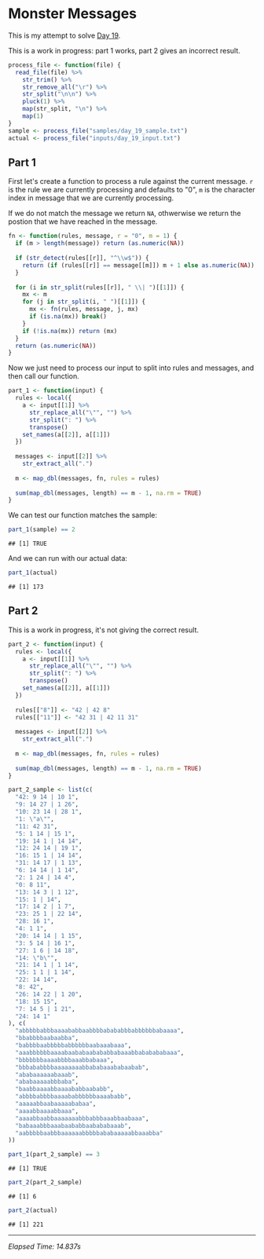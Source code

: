 # Monster Messages



This is my attempt to solve [Day 19](https://adventofcode.com/2020/day/19).

This is a work in progress: part 1 works, part 2 gives an incorrect result.


```r
process_file <- function(file) {
  read_file(file) %>%
    str_trim() %>%
    str_remove_all("\r") %>%
    str_split("\n\n") %>%
    pluck(1) %>%
    map(str_split, "\n") %>%
    map(1)
}
sample <- process_file("samples/day_19_sample.txt")
actual <- process_file("inputs/day_19_input.txt")
```

## Part 1

First let's create a function to process a rule against the current message. `r` is the rule we are currently processing
and defaults to "0", `m` is the character index in message that we are currently processing.

If we do not match the message we return `NA`, othwerwise we return the postion that we have reached in the message.


```r
fn <- function(rules, message, r = "0", m = 1) {
  if (m > length(message)) return (as.numeric(NA))
  
  if (str_detect(rules[[r]], "^\\w$")) {
    return (if (rules[[r]] == message[[m]]) m + 1 else as.numeric(NA))
  }
  
  for (i in str_split(rules[[r]], " \\| ")[[1]]) {
    mx <- m
    for (j in str_split(i, " ")[[1]]) {
      mx <- fn(rules, message, j, mx)
      if (is.na(mx)) break()
    }
    if (!is.na(mx)) return (mx)
  }
  return (as.numeric(NA))
}
```

Now we just need to process our input to split into rules and messages, and then call our function.


```r
part_1 <- function(input) {
  rules <- local({
    a <- input[[1]] %>%
      str_replace_all("\"", "") %>%
      str_split(": ") %>%
      transpose()
    set_names(a[[2]], a[[1]])
  })
  
  messages <- input[[2]] %>%
    str_extract_all(".")
  
  m <- map_dbl(messages, fn, rules = rules)
  
  sum(map_dbl(messages, length) == m - 1, na.rm = TRUE)
}
```

We can test our function matches the sample:


```r
part_1(sample) == 2
```

```
## [1] TRUE
```

And we can run with our actual data:


```r
part_1(actual)
```

```
## [1] 173
```

## Part 2

This is a work in progress, it's not giving the correct result.


```r
part_2 <- function(input) {
  rules <- local({
    a <- input[[1]] %>%
      str_replace_all("\"", "") %>%
      str_split(": ") %>%
      transpose()
    set_names(a[[2]], a[[1]])
  })
  
  rules[["8"]] <- "42 | 42 8"
  rules[["11"]] <- "42 31 | 42 11 31"
  
  messages <- input[[2]] %>%
    str_extract_all(".")
  
  m <- map_dbl(messages, fn, rules = rules)
  
  sum(map_dbl(messages, length) == m - 1, na.rm = TRUE)
}
```


```r
part_2_sample <- list(c(
  "42: 9 14 | 10 1",
  "9: 14 27 | 1 26",
  "10: 23 14 | 28 1",
  "1: \"a\"",
  "11: 42 31",
  "5: 1 14 | 15 1",
  "19: 14 1 | 14 14",
  "12: 24 14 | 19 1",
  "16: 15 1 | 14 14",
  "31: 14 17 | 1 13",
  "6: 14 14 | 1 14",
  "2: 1 24 | 14 4",
  "0: 8 11",
  "13: 14 3 | 1 12",
  "15: 1 | 14",
  "17: 14 2 | 1 7",
  "23: 25 1 | 22 14",
  "28: 16 1",
  "4: 1 1",
  "20: 14 14 | 1 15",
  "3: 5 14 | 16 1",
  "27: 1 6 | 14 18",
  "14: \"b\"",
  "21: 14 1 | 1 14",
  "25: 1 1 | 1 14",
  "22: 14 14",
  "8: 42",
  "26: 14 22 | 1 20",
  "18: 15 15",
  "7: 14 5 | 1 21",
  "24: 14 1"
), c(
  "abbbbbabbbaaaababbaabbbbabababbbabbbbbbabaaaa",
  "bbabbbbaabaabba",
  "babbbbaabbbbbabbbbbbaabaaabaaa",
  "aaabbbbbbaaaabaababaabababbabaaabbababababaaa",
  "bbbbbbbaaaabbbbaaabbabaaa",
  "bbbababbbbaaaaaaaabbababaaababaabab",
  "ababaaaaaabaaab",
  "ababaaaaabbbaba",
  "baabbaaaabbaaaababbaababb",
  "abbbbabbbbaaaababbbbbbaaaababb",
  "aaaaabbaabaaaaababaa",
  "aaaabbaaaabbaaa",
  "aaaabbaabbaaaaaaabbbabbbaaabbaabaaa",
  "babaaabbbaaabaababbaabababaaab",
  "aabbbbbaabbbaaaaaabbbbbababaaaaabbaaabba"
))
```


```r
part_1(part_2_sample) == 3
```

```
## [1] TRUE
```

```r
part_2(part_2_sample)
```

```
## [1] 6
```


```r
part_2(actual)
```

```
## [1] 221
```

---

*Elapsed Time: 14.837s*
